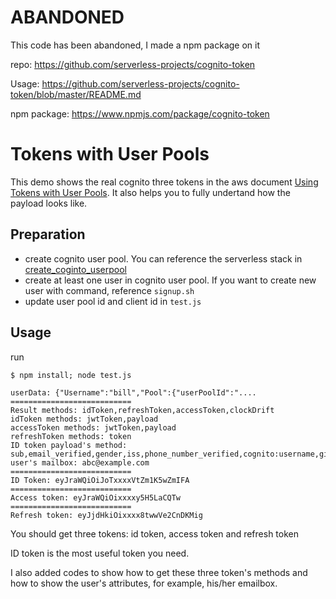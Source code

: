 # ABANDONED

This code has been abandoned, I made a npm package on it 

repo: https://github.com/serverless-projects/cognito-token

Usage: https://github.com/serverless-projects/cognito-token/blob/master/README.md

npm package: https://www.npmjs.com/package/cognito-token



# Tokens with User Pools

This demo shows the real cognito three tokens in the aws document [Using Tokens with User Pools](https://amzn.to/2fo77UI). It also helps you to fully undertand how the payload looks like. 

## Preparation

* create cognito user pool. You can reference the serverless stack in [create_coginto_userpool](../create_coginto_userpool/serverless.yml)
* create at least one user in cognito user pool. If you want to create new user with command, reference `signup.sh`
* update user pool id and client id in `test.js`

## Usage

run 

    $ npm install; node test.js
    
    userData: {"Username":"bill","Pool":{"userPoolId":"....
    ===========================
    Result methods: idToken,refreshToken,accessToken,clockDrift
    idToken methods: jwtToken,payload
    accessToken methods: jwtToken,payload
    refreshToken methods: token
    ID token payload's method: sub,email_verified,gender,iss,phone_number_verified,cognito:username,given_name,aud,event_id,token_use,auth_time,phone_number,exp,iat,family_name,email
    user's mailbox: abc@example.com
    ===========================
    ID Token: eyJraWQiOiJoTxxxxVtZm1K5wZmIFA
    ===========================
    Access token: eyJraWQiOixxxxy5H5LaCQTw
    ===========================
    Refresh token: eyJjdHkiOixxxx8twwVe2CnDKMig

You should get three tokens: id token, access token and refresh token

ID token is the most useful token you need. 

I also added codes to show how to get these three token's methods and how to show the user's attributes, for example, his/her emailbox.
